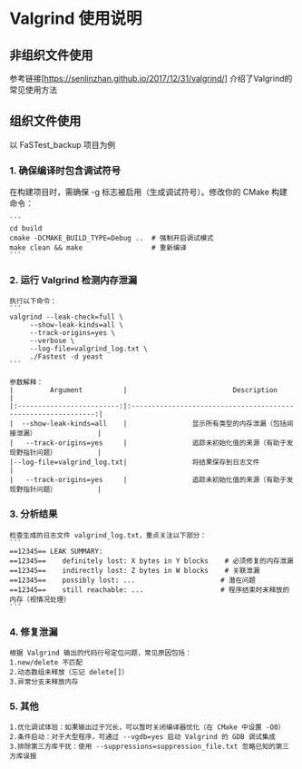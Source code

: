 # Valgrind 使用说明

## 非组织文件使用
   参考链接[https://senlinzhan.github.io/2017/12/31/valgrind/]
   介绍了Valgrind的常见使用方法

## 组织文件使用
   以 FaSTest_backup 项目为例
   
### 1. 确保编译时包含调试符号
在构建项目时，需确保 -g 标志被启用（生成调试符号）。修改你的 CMake 构建命令：

    ```
    cd build
    cmake -DCMAKE_BUILD_TYPE=Debug ..  # 强制开启调试模式
    make clean && make                 # 重新编译
    ```

### 2. 运行 Valgrind 检测内存泄漏
    执行以下命令：
    ```
    valgrind --leak-check=full \
         --show-leak-kinds=all \
         --track-origins=yes \
         --verbose \
         --log-file=valgrind_log.txt \
         ./Fastest -d yeast
    ```

    参数解释：
    |         Argument          |                          Description                          |
    |:-------------------------:|:-------------------------------------------------------------:|
    |  --show-leak-kinds=all    |                显示所有类型的内存泄漏（包括间接泄漏）               |
    |   --track-origins=yes     |                追踪未初始化值的来源（有助于发现野指针问题）          |
    |--log-file=valgrind_log.txt|                将结果保存到日志文件                              |
    |   --track-origins=yes     |                追踪未初始化值的来源（有助于发现野指针问题）          |

### 3. 分析结果
    检查生成的日志文件 valgrind_log.txt，重点关注以下部分：
    ```
    ==12345== LEAK SUMMARY:
    ==12345==    definitely lost: X bytes in Y blocks    # 必须修复的内存泄漏
    ==12345==    indirectly lost: Z bytes in W blocks    # 关联泄漏
    ==12345==    possibly lost: ...                     # 潜在问题
    ==12345==    still reachable: ...                   # 程序结束时未释放的内存（视情况处理）
    ```

### 4. 修复泄漏
    根据 Valgrind 输出的代码行号定位问题，常见原因包括：
    1.new/delete 不匹配
    2.动态数组未释放（忘记 delete[]）
    3.异常分支未释放内存

### 5. 其他
    1.优化调试体验：如果输出过于冗长，可以暂时关闭编译器优化（在 CMake 中设置 -O0）
    2.条件启动：对于大型程序，可通过 --vgdb=yes 启动 Valgrind 的 GDB 调试集成
    3.排除第三方库干扰：使用 --suppressions=suppression_file.txt 忽略已知的第三方库误报
